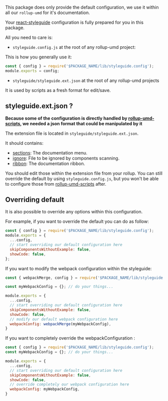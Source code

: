 This package does only provide the default configuration, we use it within all our `rollup-umd` for it's documentation.

Your [react-styleguide](https://react-styleguidist.js.org/) configuration is fully prepared for you in this package.

All you need to care is:
 
- `styleguide.config.js` at the root of any rollup-umd project:

This is how you generally use it: 

```js static
const { config } = require('$PACKAGE_NAME/lib/styleguide.config');
module.exports = config;
```

- `styleguide/styleguide.ext.json` at the root of any rollup-umd projects

It is used by scripts as a fresh format for edit/save.

## styleguide.ext.json ?

**Because some of the configuration is directly handled by [rollup-umd-scripts](http://dev-tools.yeutech.com/rollup-umd-scripts), we needed a json format that could be manipulated by it**

The extension file is located in `styleguide/styleguide.ext.json`.

It should contains:

- [sections](https://react-styleguidist.js.org/docs/configuration.html#sections): The documentation menu.
- [ignore](https://react-styleguidist.js.org/docs/configuration.html#ignore): File to be ignored by components scanning.
- [ribbon](https://react-styleguidist.js.org/docs/configuration.html#ribbon): The documentation ribbon.

You should edit those within the extension file from your rollup. You can still override the default by using `styleguide.config.js`, but you won't be able to configure those from [rollup-umd-scripts](http://dev-tools.yeutech.com/rollup-umd-scripts) after. 

## Overriding default

It is also possible to override any options within this configuration.

For example, if you want to override the default you can do as follow:

```js static
const { config } = require('$PACKAGE_NAME/lib/styleguide.config');
module.exports = {
  ...config,
  // start overriding our default configuration here
  skipComponentsWithoutExample: false,
  showCode: false,
};
```

If you want to modify the webpack configuration within the styleguide:

```js static
const { webpackMerge, config } = require('$PACKAGE_NAME/lib/styleguide.config');

const myWebpackConfig = {}; // do your things...

module.exports = {
  ...config,
  // start overriding our default configuration here
  skipComponentsWithoutExample: false,
  showCode: false,
  // modify our default webpack configuration here
  webpackConfig: webpackMerge(myWebpackConfig),
}
```

If you want to completely override the webpackConfiguration :

```js static
const { config } = require('$PACKAGE_NAME/lib/styleguide.config');
const myWebpackConfig = {}; // do your things...

module.exports = {
  ...config,
  // start overriding our default configuration here
  skipComponentsWithoutExample: false,
  showCode: false,
  // override completely our webpack configuration here
  webpackConfig: myWebpackConfig,
}
``` 
